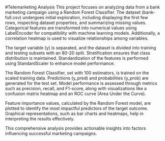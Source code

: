 #Telemarketing Analysis
This project focuses on analyzing data from a bank marketing campaign using a Random Forest Classifier. The dataset (bank-full.csv) undergoes initial exploration, including displaying the first few rows, inspecting dataset properties, and summarizing missing values. Categorical features are transformed into numerical values using LabelEncoder for compatibility with machine learning models. Additionally, a correlation heatmap is used to visualize relationships among variables.

The target variable (y) is separated, and the dataset is divided into training and testing subsets with an 80-20 split. Stratification ensures that class distribution is maintained. Standardization of the features is performed using StandardScaler to enhance model performance.

The Random Forest Classifier, set with 100 estimators, is trained on the scaled training data. Predictions (y_pred) and probabilities (y_prob) are generated for the test set. Model performance is assessed through metrics such as precision, recall, and F1-score, along with visualizations like a confusion matrix heatmap and an ROC curve (Area Under the Curve).

Feature importance values, calculated by the Random Forest model, are plotted to identify the most impactful predictors of the target outcome. Graphical representations, such as bar charts and heatmaps, help in interpreting the results effectively.

This comprehensive analysis provides actionable insights into factors influencing successful marketing campaigns.
